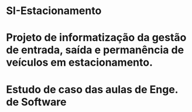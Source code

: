 # SI-Estacionamento
# Projeto de informatização da gestão de entrada, saída e permanência de veículos em estacionamento.
# Estudo de caso das aulas de Enge. de Software
